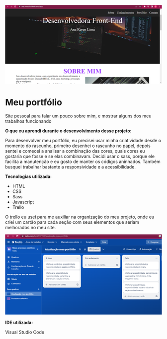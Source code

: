 <div>
  <img src="/images/imagemPortfolio.png"/>
</div>

<h1>Meu portfólio</h1>

<p>Site pessoal para falar um pouco sobre mim, e mostrar alguns dos meu trabalhos funcionando</p>

<p><strong>O que eu aprendi durante o desenvolvimento desse projeto:</strong></p>

<p>Para desenvolver meu portfólio, eu precisei usar minha criatividade desde o momento do rascunho, primeiro desenhei o rascunho no papel, depois sentei e comecei a analisar a combinação das cores, quais cores eu gostaria que fosse e se elas combinavam. Decidi usar o sass, porque ele facilita a manutenção e eu gosto de manter os códigos aninhados. Também busquei trabalhar bastante a responsividade e a acessibilidade.</p>

<p><strong>Tecnologias utilizada:</strong></p>
<ul>
  <li>HTML</li>
  <li>CSS</li>
  <li>Sass</li>
  <li>Javascript</li>
  <li>Trello</li>
</ul>

<p>O trello eu usei para me auxiliar na organização do meu projeto, onde eu criei um cartão para cada seção com seus elementos que seriam melhorados no meu site.</p>

<div>
  <img src="/images/quadroKanbanPortfolioAtualizado.png"/>
</div>

<p><strong>IDE utilizada:</strong></p>

<p>Visual Studio Code</p>

